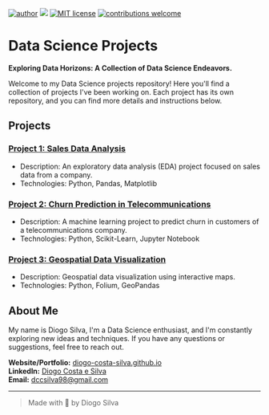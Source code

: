 [![author](https://img.shields.io/badge/Author-Diogo%20Silva-important)](https://www.linkedin.com/in/diogo-costa-silva/) [![](https://img.shields.io/badge/python-3.7+-blue.svg)](https://www.python.org/downloads/release/python-365/) [![MIT license](https://img.shields.io/badge/License-MIT-blue.svg)](http://perso.crans.org/besson/LICENSE.html) [![contributions welcome](https://img.shields.io/badge/contributions-welcome-brightgreen.svg?style=flat)](https://github.com/diogo-costa-silva/Data-Science)


# Data Science Projects

**Exploring Data Horizons: A Collection of Data Science Endeavors.**

Welcome to my Data Science projects repository! Here you'll find a collection of projects I've been working on. Each project has its own repository, and you can find more details and instructions below.

## Projects

### [Project 1: Sales Data Analysis](https://github.com/diogo-costa-silva/sales-data-analysis)
  - Description: An exploratory data analysis (EDA) project focused on sales data from a company.
  - Technologies: Python, Pandas, Matplotlib

### [Project 2: Churn Prediction in Telecommunications](https://github.com/diogo-costa-silva/churn-prediction-telecom)
  - Description: A machine learning project to predict churn in customers of a telecommunications company.
  - Technologies: Python, Scikit-Learn, Jupyter Notebook

### [Project 3: Geospatial Data Visualization](https://github.com/diogo-costa-silva/geospatial-project)
  - Description: Geospatial data visualization using interactive maps.
  - Technologies: Python, Folium, GeoPandas

## About Me

My name is Diogo Silva, I'm a Data Science enthusiast, and I'm constantly exploring new ideas and techniques. If you have any questions or suggestions, feel free to reach out.

**Website/Portfolio:** [diogo-costa-silva.github.io](https://diogo-costa-silva.github.io)
<br>
**LinkedIn:** [Diogo Costa e Silva](https://www.linkedin.com/in/diogo-costa-silva)
<br>
**Email:** dccsilva98@gmail.com
<br>

---

> Made with 💙 by Diogo Silva